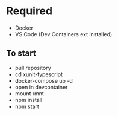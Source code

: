 # Required

- Docker
- VS Code (Dev Containers ext installed)

## To start

- pull repository
- cd xunit-typescript
- docker-compose up -d
- open in devcontainer
- mount /mnt
- npm install
- npm start
